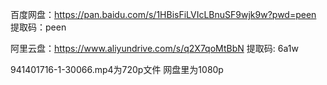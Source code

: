 百度网盘：https://pan.baidu.com/s/1HBisFiLVIcLBnuSF9wjk9w?pwd=peen 
提取码：peen

阿里云盘：https://www.aliyundrive.com/s/q2X7qoMtBbN
提取码: 6a1w

941401716-1-30066.mp4为720p文件
网盘里为1080p
